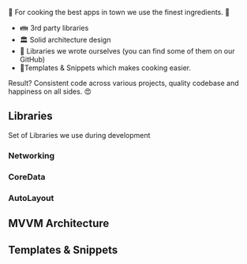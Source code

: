🍚 For cooking the best apps in town we use the finest ingredients. 🍳

* 👪 3rd party libraries 
* 🏛  Solid architecture design 
* 🤗 Libraries we wrote ourselves (you can find some of them on our GitHub)
* 💩Templates & Snippets which makes cooking easier. 

Result? Consistent code across various projects, quality codebase and happiness on all sides. 😍

## Libraries
Set of Libraries we use during development
### Networking
### CoreData
### AutoLayout

## MVVM Architecture
## Templates & Snippets

